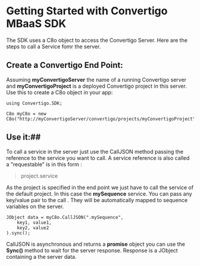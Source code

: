 # Getting Started with Convertigo MBaaS SDK
The SDK uses a C8o object to access the Convertigo Server. Here are the steps to call a Service fomr the server.
## Create a Convertigo End Point: ##
Assuming **myConvertigoServer** the name of a running  Convertigo server and **myConvertigoProject** is a deployed Convertigo project in this server. Use this to create a C8o object in your app:

	using Convertigo.SDK;
    
    C8o myC8o = new C8o("http://myConvertigoServer/convertigo/projects/myConvertigoProject");


## Use it:##
To call a service in the server just use the CallJSON method  passing the reference to the service you want to call. A service reference is also called a "requestable" is in this form :
> project.service

As the project is specified in the end point we just have to call the service of the default project. In this case the **mySequence** service. You can pass any key/value pair to the call . They will be automatically mapped to sequence variables on the server. 


    JObject data = myC8o.CallJSON(".mySequence",
		key1, value1,
		key2, value2
	).sync();


CallJSON is asynchronous and returns a **promise** object you can use the **Sync()** method to wait for the server response. Response is a JObject containing a the server data.
